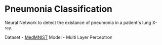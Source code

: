 # Pneumonia Classification

Neural Network to detect the existance of pneumonia in a patient's lung X-ray.

Dataset - [MedMNIST](https://medmnist.com)
Model - Multi Layer Perceptron
